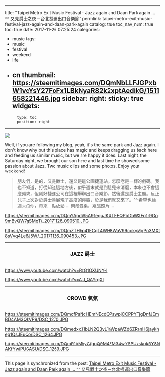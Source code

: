 
---
title: "Taipei Metro Exit Music Festival - Jazz again and Daan Park again ... ^^ 又見爵士之夜－台北捷運出口音樂節"
permlink: taipei-metro-exit-music-festival-jazz-again-and-daan-park-again
catalog: true
toc_nav_num: true
toc: true
date: 2017-11-26 07:25:24
categories:
- music
tags:
- music
- festival
- weekend
- life
- cn
thumbnail: https://steemitimages.com/DQmNbLLFJGPxbW1vcYsY27FoFx1LBkNyaR82k2xptAedikG/1511658221446.jpg
sidebar:
    right:
        sticky: true
widgets:
    -
        type: toc
        position: right
---


![](https://steemitimages.com/DQmNbLLFJGPxbW1vcYsY27FoFx1LBkNyaR82k2xptAedikG/1511658221446.jpg)

Well, if you are following my blog, yeah, it's the same park and Jazz again. I don't know why but this place has magic and keeps dragging us back here and feeding us similar music, but we are happy it does. Last night, the Saturday night, we brought our son here and last time he showed some passion about Jazz. Two music clips and some photos. Enjoy your weekend!

>朋友們，是的，又是爵士，還又是這公園捷運站。怎麼老是一樣的戲碼。我也不知道，打從知道這地方後，似乎週末就是到這兒來消磨，本來也不會這麼頻繁，但剛好捷運公司在這裡舉辦出口音樂節，然後還是爵士主題。反正兒子上次對於爵士樂展現了高度的興趣，於是我們就又來了。^^ 希望也給週末的你，帶來一點放鬆 ... 兩段音樂，幾張照片 ...

https://steemitimages.com/DQmYApoW5A91eguJKUTFEQPbDbWXFq1r9Gp9mBvQW7gSMqT/_20171126_090510.JPG

https://steemitimages.com/DQmZTHhp41ECgT4WH8WaV99cokyMgPn3MXt8sVvq4Le6J5W/_20171126_090453.JPG

*****

### <center>JAZZ 爵士</center>

<br>https://www.youtube.com/watch?v=RzG1OXUNY-I

https://www.youtube.com/watch?v=AIJ_QAYrgXI

*****

### <center>CROWD 氣氛</center>

<br>https://steemitimages.com/DQmcfPaNcHEmNEcdQPswpjCCPPYTjgDnfJEmBD4AM3QkVP9/DSC_1270.JPG

https://steemitimages.com/DQmedxx31bLN2Q3yL1nWpaWZd6ZRanH6jaykheg1QsJEuQo/DSC_1264.JPG

https://steemitimages.com/DQmR1bMhyCfgqQ9M4FM34wYSPUvskpk5YSNAKfYwiPUGASU/DSC_1269.JPG

- - -

This page is synchronized from the post: [Taipei Metro Exit Music Festival - Jazz again and Daan Park again ... ^^ 又見爵士之夜－台北捷運出口音樂節](https://steemit.com/@deanliu/taipei-metro-exit-music-festival-jazz-again-and-daan-park-again)
